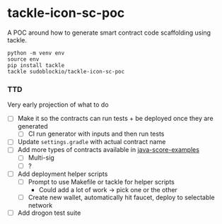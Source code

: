 # tackle-icon-sc-poc

A POC around how to generate smart contract code scaffolding using tackle. 

```shell
python -m venv env 
source env 
pip install tackle 
tackle sudoblockio/tackle-icon-sc-poc
```

### TTD 

Very early projection of what to do 

- [ ] Make it so the contracts can run tests + be deployed once they are generated 
  - [ ] CI run generator with inputs and then run tests  
- [ ] Update `settings.gradle` with actual contract name 
- [ ] Add more types of contracts available in [java-score-examples](https://github.com/icon-project/java-score-examples)
  - [ ] Multi-sig 
  - [ ] ?
- [ ] Add deployment helper scripts 
  - [ ] Prompt to use Makefile or tackle for helper scripts
    - Could add a lot of work -> pick one or the other 
  - [ ] Create new wallet, automatically hit faucet, deploy to selectable network 
- [ ] Add drogon test suite 
